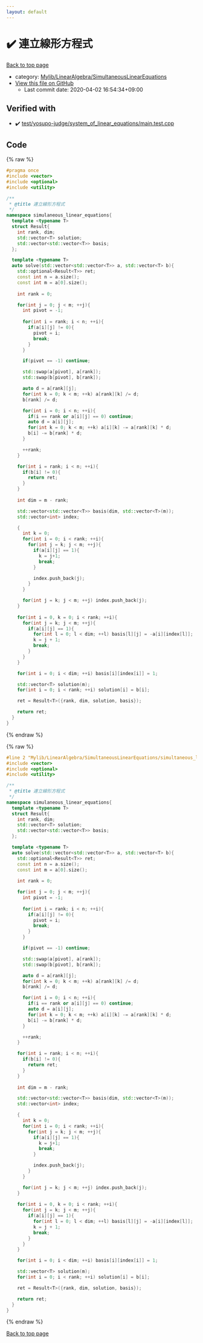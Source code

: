 ```yaml
---
layout: default
---
```


<!-- mathjax config similar to math.stackexchange -->
<script type="text/javascript" async
  src="https://cdnjs.cloudflare.com/ajax/libs/mathjax/2.7.5/MathJax.js?config=TeX-MML-AM_CHTML">
</script>
<script type="text/x-mathjax-config">
  MathJax.Hub.Config({
    TeX: { equationNumbers: { autoNumber: "AMS" }},
    tex2jax: {
      inlineMath: [ ['$','$'] ],
      processEscapes: true
    },
    "HTML-CSS": { matchFontHeight: false },
    displayAlign: "left",
    displayIndent: "2em"
  });
</script>

<script type="text/javascript" src="https://cdnjs.cloudflare.com/ajax/libs/jquery/3.4.1/jquery.min.js"></script>
<script src="https://cdn.jsdelivr.net/npm/jquery-balloon-js@1.1.2/jquery.balloon.min.js" integrity="sha256-ZEYs9VrgAeNuPvs15E39OsyOJaIkXEEt10fzxJ20+2I=" crossorigin="anonymous"></script>
<script type="text/javascript" src="../../../../assets/js/copy-button.js"></script>
<link rel="stylesheet" href="../../../../assets/css/copy-button.css" />


# :heavy_check_mark: 連立線形方程式

<a href="../../../../index.html">Back to top page</a>

* category: <a href="../../../../index.html#0f2e8b5b008805076abcf42bbba8c8c1">Mylib/LinearAlgebra/SimultaneousLinearEquations</a>
* <a href="{{ site.github.repository_url }}/blob/master/Mylib/LinearAlgebra/SimultaneousLinearEquations/simultaneous_linear_equations.cpp">View this file on GitHub</a>
    - Last commit date: 2020-04-02 16:54:34+09:00




## Verified with

* :heavy_check_mark: <a href="../../../../verify/test/yosupo-judge/system_of_linear_equations/main.test.cpp.html">test/yosupo-judge/system_of_linear_equations/main.test.cpp</a>


## Code

<a id="unbundled"></a>
{% raw %}
```cpp
#pragma once
#include <vector>
#include <optional>
#include <utility>

/**
 * @title 連立線形方程式
 */
namespace simulaneous_linear_equations{
  template <typename T>
  struct Result{
    int rank, dim;
    std::vector<T> solution;
    std::vector<std::vector<T>> basis;
  };

  template <typename T>
  auto solve(std::vector<std::vector<T>> a, std::vector<T> b){
    std::optional<Result<T>> ret;
    const int n = a.size();
    const int m = a[0].size();
  
    int rank = 0;

    for(int j = 0; j < m; ++j){
      int pivot = -1;
    
      for(int i = rank; i < n; ++i){
        if(a[i][j] != 0){
          pivot = i;
          break;
        }
      }

      if(pivot == -1) continue;

      std::swap(a[pivot], a[rank]);
      std::swap(b[pivot], b[rank]);

      auto d = a[rank][j];
      for(int k = 0; k < m; ++k) a[rank][k] /= d;
      b[rank] /= d;

      for(int i = 0; i < n; ++i){
        if(i == rank or a[i][j] == 0) continue;
        auto d = a[i][j];
        for(int k = 0; k < m; ++k) a[i][k] -= a[rank][k] * d;
        b[i] -= b[rank] * d;
      }

      ++rank;
    }

    for(int i = rank; i < n; ++i){
      if(b[i] != 0){
        return ret;
      }
    }
    
    int dim = m - rank;

    std::vector<std::vector<T>> basis(dim, std::vector<T>(m));
    std::vector<int> index;

    {
      int k = 0;
      for(int i = 0; i < rank; ++i){
        for(int j = k; j < m; ++j){
          if(a[i][j] == 1){
            k = j+1;
            break;
          }

          index.push_back(j);
        }
      }

      for(int j = k; j < m; ++j) index.push_back(j);
    }
    
    for(int i = 0, k = 0; i < rank; ++i){
      for(int j = k; j < m; ++j){
        if(a[i][j] == 1){
          for(int l = 0; l < dim; ++l) basis[l][j] = -a[i][index[l]];
          k = j + 1;
          break;
        }
      }
    }

    for(int i = 0; i < dim; ++i) basis[i][index[i]] = 1;

    std::vector<T> solution(m);
    for(int i = 0; i < rank; ++i) solution[i] = b[i];

    ret = Result<T>({rank, dim, solution, basis});

    return ret;
  }
}

```
{% endraw %}

<a id="bundled"></a>
{% raw %}
```cpp
#line 2 "Mylib/LinearAlgebra/SimultaneousLinearEquations/simultaneous_linear_equations.cpp"
#include <vector>
#include <optional>
#include <utility>

/**
 * @title 連立線形方程式
 */
namespace simulaneous_linear_equations{
  template <typename T>
  struct Result{
    int rank, dim;
    std::vector<T> solution;
    std::vector<std::vector<T>> basis;
  };

  template <typename T>
  auto solve(std::vector<std::vector<T>> a, std::vector<T> b){
    std::optional<Result<T>> ret;
    const int n = a.size();
    const int m = a[0].size();
  
    int rank = 0;

    for(int j = 0; j < m; ++j){
      int pivot = -1;
    
      for(int i = rank; i < n; ++i){
        if(a[i][j] != 0){
          pivot = i;
          break;
        }
      }

      if(pivot == -1) continue;

      std::swap(a[pivot], a[rank]);
      std::swap(b[pivot], b[rank]);

      auto d = a[rank][j];
      for(int k = 0; k < m; ++k) a[rank][k] /= d;
      b[rank] /= d;

      for(int i = 0; i < n; ++i){
        if(i == rank or a[i][j] == 0) continue;
        auto d = a[i][j];
        for(int k = 0; k < m; ++k) a[i][k] -= a[rank][k] * d;
        b[i] -= b[rank] * d;
      }

      ++rank;
    }

    for(int i = rank; i < n; ++i){
      if(b[i] != 0){
        return ret;
      }
    }
    
    int dim = m - rank;

    std::vector<std::vector<T>> basis(dim, std::vector<T>(m));
    std::vector<int> index;

    {
      int k = 0;
      for(int i = 0; i < rank; ++i){
        for(int j = k; j < m; ++j){
          if(a[i][j] == 1){
            k = j+1;
            break;
          }

          index.push_back(j);
        }
      }

      for(int j = k; j < m; ++j) index.push_back(j);
    }
    
    for(int i = 0, k = 0; i < rank; ++i){
      for(int j = k; j < m; ++j){
        if(a[i][j] == 1){
          for(int l = 0; l < dim; ++l) basis[l][j] = -a[i][index[l]];
          k = j + 1;
          break;
        }
      }
    }

    for(int i = 0; i < dim; ++i) basis[i][index[i]] = 1;

    std::vector<T> solution(m);
    for(int i = 0; i < rank; ++i) solution[i] = b[i];

    ret = Result<T>({rank, dim, solution, basis});

    return ret;
  }
}

```
{% endraw %}

<a href="../../../../index.html">Back to top page</a>

